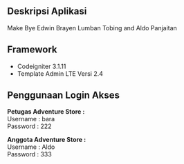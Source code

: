## Deskripsi Aplikasi
Make Bye Edwin Brayen Lumban Tobing and Aldo Panjaitan
##  Framework
* Codeigniter 3.1.11
* Template Admin LTE  Versi 2.4

## Penggunaan Login Akses

<b>Petugas Adventure Store : </b>
<br/>
Username : bara
<br/>
Password : 222

<b>Anggota Adventure Store :</b>
<br/>
Username : Aldo
<br/>
Password : 333

